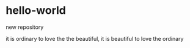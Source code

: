 # hello-world
new repository

it is ordinary to love the the beautiful, it is beautiful to love the ordinary
